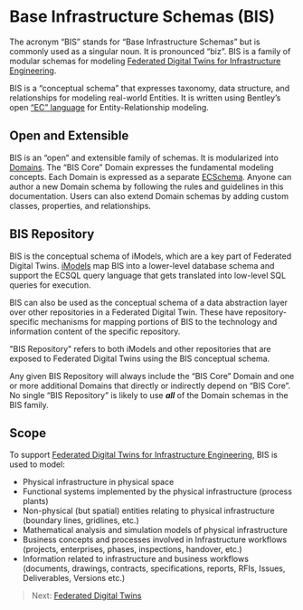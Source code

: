 # Base Infrastructure Schemas (BIS)

The acronym “BIS” stands for “Base Infrastructure Schema*s*” but is commonly used as a singular noun. It is pronounced “biz”. BIS is a family of modular schemas for modeling [Federated Digital Twins for Infrastructure Engineering](./federated-digital-twins.md).

BIS is a “conceptual schema” that expresses taxonomy, data structure, and relationships for modeling real-world Entities. It is written using Bentley’s open [“EC” language](../../ec/index.md) for Entity-Relationship modeling.

## Open and Extensible

BIS is an “open” and extensible family of schemas. It is modularized into [Domains](../references/glossary.md#Domain). The “BIS Core” Domain expresses the fundamental modeling concepts. Each Domain is expressed as a separate [ECSchema](../../ec/ec-schema.md). Anyone can author a new Domain schema by following the rules and guidelines in this documentation. Users can also extend Domain schemas by adding custom classes, properties, and relationships.

## BIS Repository

BIS is the conceptual schema of iModels, which are a key part of Federated Digital Twins. [iModels](../../../learning/iModels.md) map BIS into a lower-level database schema and support the ECSQL query language that gets translated into low-level SQL queries for execution.

BIS can also be used as the conceptual schema of a data abstraction layer over other repositories in a Federated Digital Twin. These have repository-specific mechanisms for mapping portions of BIS to the technology and information content of the specific repository.

"BIS Repository" refers to both iModels and other repositories that are exposed to Federated Digital Twins using the BIS conceptual schema.

Any given BIS Repository will always include the “BIS Core” Domain and one or more additional Domains that directly or indirectly depend on “BIS Core”. No single “BIS Repository” is likely to use **_all_** of the Domain schemas in the BIS family.

## Scope

To support [Federated Digital Twins for Infrastructure Engineering](./federated-digital-twins.md), BIS is used to model:

- Physical infrastructure in physical space
- Functional systems implemented by the physical infrastructure (process plants)
- Non-physical (but spatial) entities relating to physical infrastructure (boundary lines, gridlines, etc.)
- Mathematical analysis and simulation models of physical infrastructure
- Business concepts and processes involved in Infrastructure workflows (projects, enterprises, phases, inspections, handover, etc.)
- Information related to infrastructure and business workflows (documents, drawings, contracts, specifications, reports, RFIs, Issues, Deliverables, Versions etc.)

> Next: [Federated Digital Twins](./federated-digital-twins.md)
